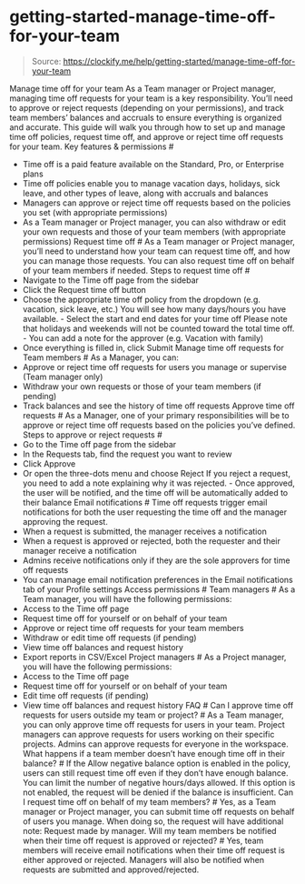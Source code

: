 # getting-started-manage-time-off-for-your-team

> Source: https://clockify.me/help/getting-started/manage-time-off-for-your-team

Manage time off for your team
As a Team manager or Project manager, managing time off requests for your team is a key responsibility. You’ll need to approve or reject requests (depending on your permissions), and track team members’ balances and accruals to ensure everything is organized and accurate. This guide will walk you through how to set up and manage time off policies, request time off, and approve or reject time off requests for your team.
Key features & permissions #
- Time off is a paid feature available on the Standard, Pro, or Enterprise plans
- Time off policies enable you to manage vacation days, holidays, sick leave, and other types of leave, along with accruals and balances
- Managers can approve or reject time off requests based on the policies you set (with appropriate permissions)
- As a Team manager or Project manager, you can also withdraw or edit your own requests and those of your team members (with appropriate permissions)
Request time off #
As a Team manager or Project manager, you’ll need to understand how your team can request time off, and how you can manage those requests. You can also request time off on behalf of your team members if needed.
Steps to request time off #
- Navigate to the Time off page from the sidebar
- Click the Request time off button
- Choose the appropriate time off policy from the dropdown (e.g. vacation, sick leave, etc.)
You will see how many days/hours you have available. - Select the start and end dates for your time off
Please note that holidays and weekends will not be counted toward the total time off. - You can add a note for the approver (e.g. Vacation with family)
- Once everything is filled in, click Submit
Manage time off requests for Team members #
As a Manager, you can:
- Approve or reject time off requests for users you manage or supervise (Team manager only)
- Withdraw your own requests or those of your team members (if pending)
- Track balances and see the history of time off requests
Approve time off requests #
As a Manager, one of your primary responsibilities will be to approve or reject time off requests based on the policies you’ve defined.
Steps to approve or reject requests #
- Go to the Time off page from the sidebar
- In the Requests tab, find the request you want to review
- Click Approve
- Or open the three-dots menu and choose Reject
If you reject a request, you need to add a note explaining why it was rejected. - Once approved, the user will be notified, and the time off will be automatically added to their balance
Email notifications #
Time off requests trigger email notifications for both the user requesting the time off and the manager approving the request.
- When a request is submitted, the manager receives a notification
- When a request is approved or rejected, both the requester and their manager receive a notification
- Admins receive notifications only if they are the sole approvers for time off requests
- You can manage email notification preferences in the Email notifications tab of your Profile settings
Access permissions #
Team managers #
As a Team manager, you will have the following permissions:
- Access to the Time off page
- Request time off for yourself or on behalf of your team
- Approve or reject time off requests for your team members
- Withdraw or edit time off requests (if pending)
- View time off balances and request history
- Export reports in CSV/Excel
Project managers #
As a Project manager, you will have the following permissions:
- Access to the Time off page
- Request time off for yourself or on behalf of your team
- Edit time off requests (if pending)
- View time off balances and request history
FAQ #
Can I approve time off requests for users outside my team or project? #
As a Team manager, you can only approve time off requests for users in your team. Project managers can approve requests for users working on their specific projects. Admins can approve requests for everyone in the workspace.
What happens if a team member doesn’t have enough time off in their balance? #
If the Allow negative balance option is enabled in the policy, users can still request time off even if they don’t have enough balance. You can limit the number of negative hours/days allowed. If this option is not enabled, the request will be denied if the balance is insufficient.
Can I request time off on behalf of my team members? #
Yes, as a Team manager or Project manager, you can submit time off requests on behalf of users you manage. When doing so, the request will have additional note: Request made by manager.
Will my team members be notified when their time off request is approved or rejected? #
Yes, team members will receive email notifications when their time off request is either approved or rejected. Managers will also be notified when requests are submitted and approved/rejected.